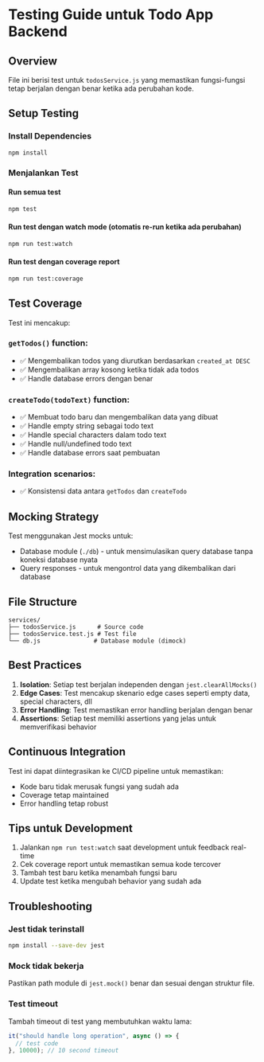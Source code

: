 # Testing Guide untuk Todo App Backend

## Overview

File ini berisi test untuk `todosService.js` yang memastikan fungsi-fungsi tetap berjalan dengan benar ketika ada perubahan kode.

## Setup Testing

### Install Dependencies

```bash
npm install
```

### Menjalankan Test

#### Run semua test

```bash
npm test
```

#### Run test dengan watch mode (otomatis re-run ketika ada perubahan)

```bash
npm run test:watch
```

#### Run test dengan coverage report

```bash
npm run test:coverage
```

## Test Coverage

Test ini mencakup:

### `getTodos()` function:

- ✅ Mengembalikan todos yang diurutkan berdasarkan `created_at DESC`
- ✅ Mengembalikan array kosong ketika tidak ada todos
- ✅ Handle database errors dengan benar

### `createTodo(todoText)` function:

- ✅ Membuat todo baru dan mengembalikan data yang dibuat
- ✅ Handle empty string sebagai todo text
- ✅ Handle special characters dalam todo text
- ✅ Handle null/undefined todo text
- ✅ Handle database errors saat pembuatan

### Integration scenarios:

- ✅ Konsistensi data antara `getTodos` dan `createTodo`

## Mocking Strategy

Test menggunakan Jest mocks untuk:

- Database module (`./db`) - untuk mensimulasikan query database tanpa koneksi database nyata
- Query responses - untuk mengontrol data yang dikembalikan dari database

## File Structure

```
services/
├── todosService.js      # Source code
├── todosService.test.js # Test file
└── db.js               # Database module (dimock)
```

## Best Practices

1. **Isolation**: Setiap test berjalan independen dengan `jest.clearAllMocks()`
2. **Edge Cases**: Test mencakup skenario edge cases seperti empty data, special characters, dll
3. **Error Handling**: Test memastikan error handling berjalan dengan benar
4. **Assertions**: Setiap test memiliki assertions yang jelas untuk memverifikasi behavior

## Continuous Integration

Test ini dapat diintegrasikan ke CI/CD pipeline untuk memastikan:

- Kode baru tidak merusak fungsi yang sudah ada
- Coverage tetap maintained
- Error handling tetap robust

## Tips untuk Development

1. Jalankan `npm run test:watch` saat development untuk feedback real-time
2. Cek coverage report untuk memastikan semua kode tercover
3. Tambah test baru ketika menambah fungsi baru
4. Update test ketika mengubah behavior yang sudah ada

## Troubleshooting

### Jest tidak terinstall

```bash
npm install --save-dev jest
```

### Mock tidak bekerja

Pastikan path module di `jest.mock()` benar dan sesuai dengan struktur file.

### Test timeout

Tambah timeout di test yang membutuhkan waktu lama:

```javascript
it("should handle long operation", async () => {
  // test code
}, 10000); // 10 second timeout
```
